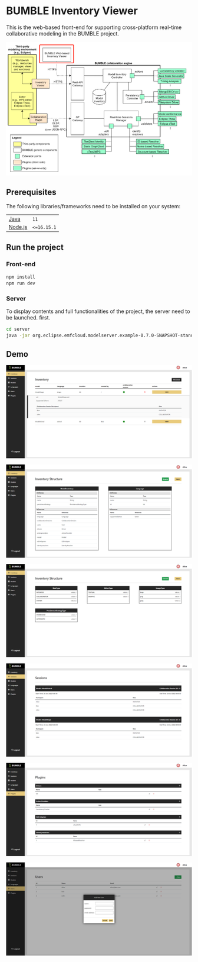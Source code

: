 # BUMBLE Inventory Viewer 

This is the web-based front-end for supporting cross-platform real-time collaborative modeling in the BUMBLE project. 

![BUMBLE collaborative engine](https://github.com/Yunabell-VU/BUMBLE-Inventory-Viewer-Bsc-Project/blob/master/demo/bumble%20collaboration%20engine.png)

## Prerequisites

The following libraries/frameworks need to be installed on your system:

| | |
|-|-|
|[Java](https://www.oracle.com/java/technologies/javase-jdk11-downloads.html)|`11`|
|[Node.js](https://nodejs.org/en/)|`<=16.15.1`|


## Run the project

### Front-end

```sh
npm install
npm run dev
```

### Server

To display contents and full functionalities of the project, the server need to be launched. first.

```sh
cd server
java -jar org.eclipse.emfcloud.modelserver.example-0.7.0-SNAPSHOT-standalone.jar
```

## Demo

![Inventory Instances](https://github.com/Yunabell-VU/BUMBLE-Inventory-Viewer-Bsc-Project/blob/master/demo/demo-inventory-instances.png)

![Inventory Structure Classes](https://github.com/Yunabell-VU/BUMBLE-Inventory-Viewer-Bsc-Project/blob/master/demo/demo-inventory-structure-classes-full.png)

![Inventory Structure Enums](https://github.com/Yunabell-VU/BUMBLE-Inventory-Viewer-Bsc-Project/blob/master/demo/demo-inventory-structure-enums-full.png)

![Sessions](https://github.com/Yunabell-VU/BUMBLE-Inventory-Viewer-Bsc-Project/blob/master/demo/demo-sessions.png)

![Plugins](https://github.com/Yunabell-VU/BUMBLE-Inventory-Viewer-Bsc-Project/blob/master/demo/demo-plugins.png)

![Add instance](https://github.com/Yunabell-VU/BUMBLE-Inventory-Viewer-Bsc-Project/blob/master/demo/demo-new-user.png)
